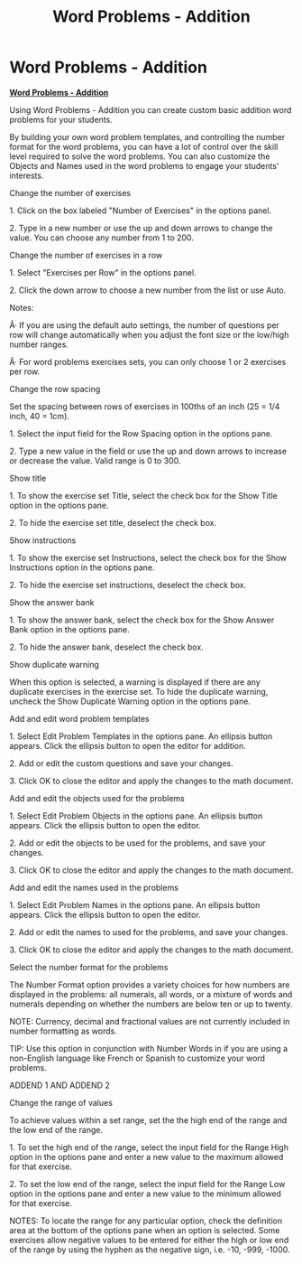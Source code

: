 ﻿---
title: Word Problems - Addition
category: activities
---

# Word Problems - Addition

**<u>Word Problems - Addition</u>**

Using Word Problems - Addition you can create custom basic addition word problems for your students.

By building your own word problem templates, and controlling the number format for the word problems, you can have a lot of control over the skill level required to solve the word problems. You can also customize the Objects and Names used in the word problems to engage your students' interests.

Change the number of exercises

1\. Click on the box labeled "Number of Exercises" in the options panel.

2\. Type in a new number or use the up and down arrows to change the value. You can choose any number from 1 to 200.

Change the number of exercises in a row

1\. Select "Exercises per Row" in the options panel.

2\. Click the down arrow to choose a new number from the list or use Auto.

Notes:

Â· If you are using the default auto settings, the number of questions per row will change automatically when you adjust the font size or the low/high number ranges.

Â· For word problems exercises sets, you can only choose 1 or 2 exercises per row.

Change the row spacing

Set the spacing between rows of exercises in 100ths of an inch (25 = 1/4 inch, 40 = 1cm).

1\. Select the input field for the Row Spacing option in the options pane.

2\. Type a new value in the field or use the up and down arrows to increase or decrease the value. Valid range is 0 to 300.

Show title

1\. To show the exercise set Title, select the check box for the Show Title option in the options pane.

2\. To hide the exercise set title, deselect the check box.

Show instructions

1\. To show the exercise set Instructions, select the check box for the Show Instructions option in the options pane.

2\. To hide the exercise set instructions, deselect the check box.

Show the answer bank

1\. To show the answer bank, select the check box for the Show Answer Bank option in the options pane.

2\. To hide the answer bank, deselect the check box.

Show duplicate warning

When this option is selected, a warning is displayed if there are any duplicate exercises in the exercise set. To hide the duplicate warning, uncheck the Show Duplicate Warning option in the options pane.

Add and edit word problem templates

1\. Select Edit Problem Templates in the options pane. An ellipsis button appears. Click the ellipsis button to open the editor for addition.

2\. Add or edit the custom questions and save your changes.

3\. Click OK to close the editor and apply the changes to the math document.

Add and edit the objects used for the problems

1\. Select Edit Problem Objects in the options pane. An ellipsis button appears. Click the ellipsis button to open the editor.

2\. Add or edit the objects to be used for the problems, and save your changes.

3\. Click OK to close the editor and apply the changes to the math document.

Add and edit the names used in the problems

1\. Select Edit Problem Names in the options pane. An ellipsis button appears. Click the ellipsis button to open the editor.

2\. Add or edit the names to used for the problems, and save your changes.

3\. Click OK to close the editor and apply the changes to the math document.

Select the number format for the problems

The Number Format option provides a variety choices for how numbers are displayed in the problems: all numerals, all words, or a mixture of words and numerals depending on whether the numbers are below ten or up to twenty.

NOTE: Currency, decimal and fractional values are not currently included in number formatting as words.

TIP: Use this option in conjunction with Number Words in if you are using a non-English language like French or Spanish to customize your word problems.

ADDEND 1 AND ADDEND 2

Change the range of values

To achieve values within a set range, set the the high end of the range and the low end of the range.

1\. To set the high end of the range, select the input field for the Range High option in the options pane and enter a new value to the maximum allowed for that exercise.

2\. To set the low end of the range, select the input field for the Range Low option in the options pane and enter a new value to the minimum allowed for that exercise.

NOTES: To locate the range for any particular option, check the definition area at the bottom of the options pane when an option is selected. Some exercises allow negative values to be entered for either the high or low end of the range by using the hyphen as the negative sign, i.e. -10, -999, -1000.
